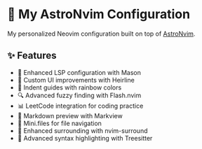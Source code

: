 # 🚀 My AstroNvim Configuration

My personalized Neovim configuration built on top of [AstroNvim](https://github.com/AstroNvim/AstroNvim). 

## ✨ Features

- 📝 Enhanced LSP configuration with Mason
- 🎨 Custom UI improvements with Heirline
- 🌈 Indent guides with rainbow colors
- 🔍 Advanced fuzzy finding with Flash.nvim
- 📊 LeetCode integration for coding practice
- 📑 Markdown preview with Markview
- 🎯 Mini.files for file navigation
- 🔄 Enhanced surrounding with nvim-surround
- 🌲 Advanced syntax highlighting with Treesitter


